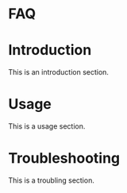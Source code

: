 # FAQ

# Introduction

This is an introduction section.

# Usage

This is a usage section.

# Troubleshooting

This is a troubling section.
